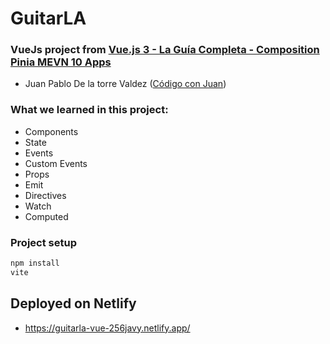 # GuitarLA

### VueJs project from [Vue.js 3 - La Guía Completa - Composition Pinia MEVN 10 Apps](https://www.udemy.com/course/vuejs-la-guia-completa-composition-pinia-mevn-creando-proyectos-reales/)
- Juan Pablo De la torre Valdez ([Código con Juan](https://codigoconjuan.com/))

### What we learned in this project:
- Components
- State
- Events
- Custom Events
- Props
- Emit
- Directives
- Watch
- Computed


### Project setup
``` bash
npm install
vite
```

## Deployed on Netlify
- https://guitarla-vue-256javy.netlify.app/
